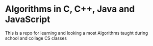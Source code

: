# Algorithms in C, C++, Java and JavaScript 
<p>This is a repo for learning and looking a most Algorithms taught during school and collage CS classes</p>
